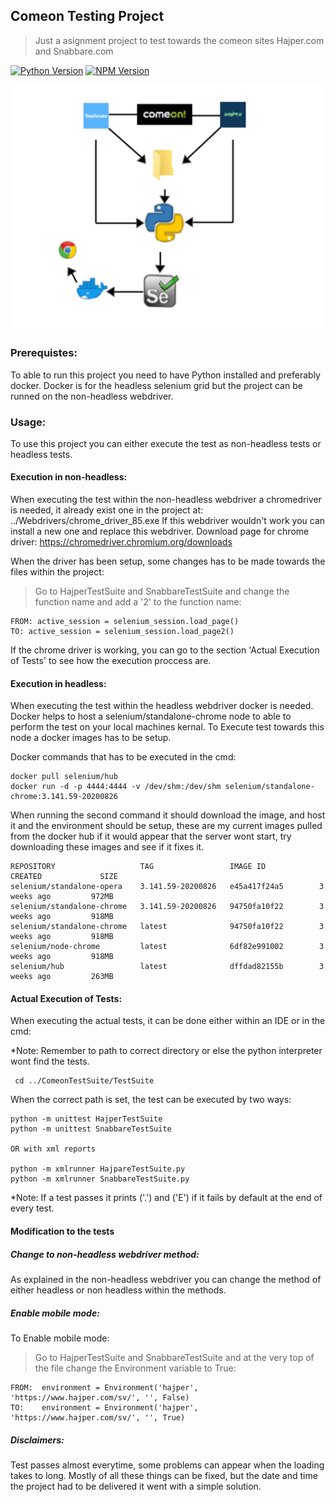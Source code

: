 ## Comeon Testing Project
> Just a asignment project to test towards the comeon sites Hajper.com and Snabbare.com

[![Python Version][python-version]][npm-url]
[![NPM Version][npm-image]][npm-url]

![Project_Summary_Logo](https://github.com/Vodrech/ComeonTestSuite/blob/master/MindMap.png?raw=true)

### Prerequistes:
To able to run this project you need to have Python installed and preferably docker. Docker is for the headless selenium grid but the
project can be runned on the non-headless webdriver.

### Usage:
To use this project you can either execute the test as non-headless tests or headless tests.

#### Execution in non-headless:
When executing the test within the non-headless webdriver a chromedriver is needed, it already exist one in the project at: ../Webdrivers/chrome_driver_85.exe
If this webdriver wouldn't work you can install a new one and replace this webdriver. Download page for chrome driver: https://chromedriver.chromium.org/downloads

When the driver has been setup, some changes has to be made towards the files within the project:

> Go to HajperTestSuite and SnabbareTestSuite and change the function name and add a '2' to the function name:
```
FROM: active_session = selenium_session.load_page()
TO: active_session = selenium_session.load_page2()
```
If the chrome driver is working, you can go to the section 'Actual Execution of Tests' to see how the execution proccess are.

#### Execution in headless:

When executing the test within the headless webdriver docker is needed. Docker helps to host a selenium/standalone-chrome node to able to perform the test on your local machines kernal. To Execute test towards this node a docker images has to be setup.

Docker commands that has to be executed in the cmd:
```
docker pull selenium/hub 
docker run -d -p 4444:4444 -v /dev/shm:/dev/shm selenium/standalone-chrome:3.141.59-20200826
```
When running the second command it should download the image, and host it and the environment should be setup, these are my current images pulled from the docker hub if it would appear that the server wont start, try downloading these images and see if it fixes it.

```
REPOSITORY                   TAG                 IMAGE ID            CREATED             SIZE
selenium/standalone-opera    3.141.59-20200826   e45a417f24a5        3 weeks ago         972MB
selenium/standalone-chrome   3.141.59-20200826   94750fa10f22        3 weeks ago         918MB
selenium/standalone-chrome   latest              94750fa10f22        3 weeks ago         918MB
selenium/node-chrome         latest              6df82e991002        3 weeks ago         918MB
selenium/hub                 latest              dffdad82155b        3 weeks ago         263MB
```

#### Actual Execution of Tests:
When executing the actual tests, it can be done either within an IDE or in the cmd:

*Note: Remember to path to correct directory or else the python interpreter wont find the tests.

```
 cd ../ComeonTestSuite/TestSuite
```

When the correct path is set, the test can be executed by two ways:
```
python -m unittest HajperTestSuite
python -m unittest SnabbareTestSuite

OR with xml reports

python -m xmlrunner HajpareTestSuite.py
python -m xmlrunner SnabbareTestSuite.py
```

*Note: If a test passes it prints ('.') and ('E') if it fails by default at the end of every test.

#### Modification to the tests

##### Change to non-headless webdriver method:
As explained in the non-headless webdriver you can change the method of either headless or non headless within the methods.

##### Enable mobile mode:
To Enable mobile mode:
> Go to HajperTestSuite and SnabbareTestSuite and at the very top of the file change the Environment variable to True:
```
FROM:  environment = Environment('hajper', 'https://www.hajper.com/sv/', '', False)
TO:    environment = Environment('hajper', 'https://www.hajper.com/sv/', '', True)
```

##### Disclaimers:
Test passes almost everytime, some problems can appear when the loading takes to long. Mostly of all these things can be fixed, but the date and time the project had to be delivered it went with a simple solution.

<!-- Markdown link & img dfn's -->
[npm-image]: https://img.shields.io/badge/version-v1.0-brightgreen
[npm-url]: https://npmjs.org/package/datadog-metrics
[python-version]: https://img.shields.io/badge/python-%2B3.7-blue

